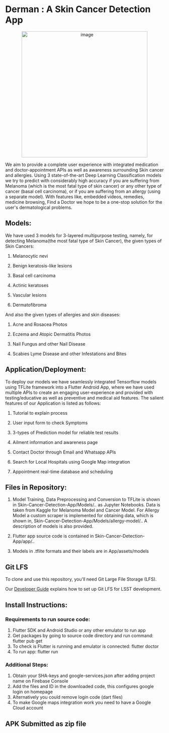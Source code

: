 # Derman : A Skin Cancer Detection App

<p align="center">
  <img src="https://user-images.githubusercontent.com/42714939/95019503-60d53500-0683-11eb-88a7-1aa51aa58d06.png" width="400" title="image">
</p>

We aim to provide a complete user experience with integrated medication and doctor-appointment APIs as well as awareness surrounding Skin cancer and allergies. Using 3 state-of-the-art Deep Learning Classification models we try to predict with considerably high accuracy if you are suffering from Melanoma (which is the most fatal type of skin cancer) or any other type of cancer (basal cell carcinoma), or if you are suffering from an allergy (using a separate model). With features like, embedded videos, remedies, medicine browsing, Find a Doctor we hope to be a one-stop solution for the user's dermatological problems.

## Models:

We have used 3 models for 3-layered multipurpose testing, namely, for detecting Melanoma(the most fatal type of Skin Cancer), 
the given types of Skin Cancers:

1. Melanocytic nevi

2. Benign keratosis-like lesions

3. Basal cell carcinoma

4. Actinic keratoses

5. Vascular lesions

6. Dermatofibroma

And also the given types of allergies and skin diseases:

1. Acne and Rosacea Photos

2. Eczema and Atopic Dermatitis Photos

3. Nail Fungus and other Nail Disease

4. Scabies Lyme Disease and other Infestations and Bites

## Application/Deployment:

To deploy our models we have seamlessly integrated Tensorflow models using TFLite framework into a Flutter Android App, where we have used multiple APIs to create an engaging user-experience and provided with testing/educative as well as preventive and medical aid features. The salient features of our Application is listed as follows:

1. Tutorial to explain process

2. User input form to check Symptoms

3. 3-types of Prediction model for reliable test results

4. Ailment information and awareness page

5. Contact Doctor through Email and Whatsapp APIs

6. Search for Local Hospitals using Google Map integration

7. Appointment real-time database and scheduling

## Files in Repository:

1. Model Training, Data Preprocessing and Conversion to TFLite is shown in Skin-Cancer-Detection-App/Models/.. as Jupyter Notebooks. Data is taken from Kaggle for Melanoma Model and Cancer Model. For Allergy Model a custom scraper is implemented for obtaining data, which is shown in,
Skin-Cancer-Detection-App/Models/allergy-model/.. A description of models is also provided.

2. Flutter app source code is contained in Skin-Cancer-Detection-App/app/.. 

3. Models in .tflite formats and their labels are in App/assets/models


Git LFS
-------

To clone and use this repository, you'll need Git Large File Storage (LFS).

Our [Developer Guide](https://developer.lsst.io/tools/git_lfs.html)
explains how to set up Git LFS for LSST development.

## Install Instructions:

### Requirements to run source code:

1. Flutter SDK and Android Studio or any other emulator to run app
2. Get packages by going to source code directory and run command: flutter pub get
3. To check is Flutter is running and emulator is connected: flutter doctor
4. To run app: flutter run

### Additional Steps:

1. Obtain your SHA-keys and google-services.json after adding project name on Firebase Console
2. Add the files and ID in the downloaded code, this configures google login on homepage
3. Alternatively you could remove login code (dart files)
4. To make Google maps integration work you need to have a Google Cloud account

## APK Submitted as zip file
